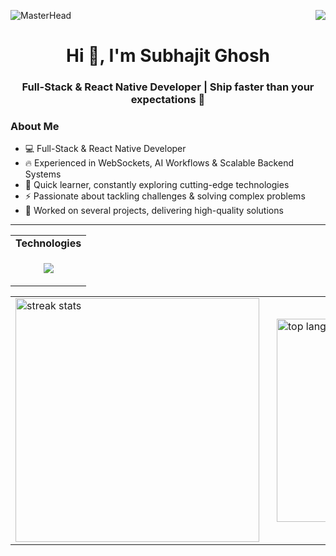 ![MasterHead](https://repository-images.githubusercontent.com/588181932/e36ec678-7984-4cdd-8e4c-a3932772ff8e)
<img align="right" src="https://visitor-badge.laobi.icu/badge?page_id=santanu4246.santanu4246" />

<h1 align="center">Hi 👋, I'm Subhajit Ghosh</h1>
<h3 align="center">Full-Stack & React Native Developer | Ship faster than your expectations 🚀</h3>

### About Me  
- 💻 Full-Stack & React Native Developer  
- 🔥 Experienced in WebSockets, AI Workflows & Scalable Backend Systems  
- 🎯 Quick learner, constantly exploring cutting-edge technologies  
- ⚡ Passionate about tackling challenges & solving complex problems  
- 🚀 Worked on several projects, delivering high-quality solutions

</div>

<p align="center">     </p>
<hr/>

<div align="center">
  <table style="width: 100%;">
  <tr><td><strong >Technologies</strong></td></tr>
  <tr>
    <td>
      <p align="center">
        <a href="https://skillicons.dev">
<img src="https://skillicons.dev/icons?i=vite,html,css,javascript,react,tailwind,nodejs,express,prisma,mongodb,postgres,redis,firebase,supabase,aws,gcp,nginx,docker,postman,npm,pnpm,vscode,vim,replit,notion,androidstudio,ubuntu,bash,python,java,cpp,c,git,vercel" />
        </a>
      </p>
    </td>
  </tr>
</table>
</div>





<div align="center">
  <table>
    <tr>
      <td style="padding-right: 20px;">
        <img width=390 src="https://github-readme-streak-stats-salesp07.vercel.app/?user=subhajitorrin&count_private=true&theme=react&border_radius=10" alt="streak stats"/>
      </td>
      <td>
        <img width=325 src="https://github-readme-stats-salesp07.vercel.app/api/top-langs/?username=subhajitorrin&hide=HTML&langs_count=8&layout=compact&theme=react&border_radius=10&size_weight=0.5&count_weight=0.5&exclude_repo=github-readme-stats" alt="top langs"/>
      </td>
    </tr>
  </table>
</div>


